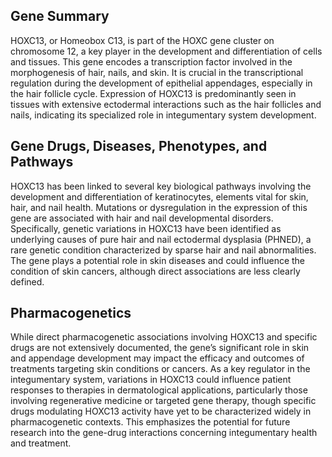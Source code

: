 ## Gene Summary
HOXC13, or Homeobox C13, is part of the HOXC gene cluster on chromosome 12, a key player in the development and differentiation of cells and tissues. This gene encodes a transcription factor involved in the morphogenesis of hair, nails, and skin. It is crucial in the transcriptional regulation during the development of epithelial appendages, especially in the hair follicle cycle. Expression of HOXC13 is predominantly seen in tissues with extensive ectodermal interactions such as the hair follicles and nails, indicating its specialized role in integumentary system development.

## Gene Drugs, Diseases, Phenotypes, and Pathways
HOXC13 has been linked to several key biological pathways involving the development and differentiation of keratinocytes, elements vital for skin, hair, and nail health. Mutations or dysregulation in the expression of this gene are associated with hair and nail developmental disorders. Specifically, genetic variations in HOXC13 have been identified as underlying causes of pure hair and nail ectodermal dysplasia (PHNED), a rare genetic condition characterized by sparse hair and nail abnormalities. The gene plays a potential role in skin diseases and could influence the condition of skin cancers, although direct associations are less clearly defined.

## Pharmacogenetics
While direct pharmacogenetic associations involving HOXC13 and specific drugs are not extensively documented, the gene’s significant role in skin and appendage development may impact the efficacy and outcomes of treatments targeting skin conditions or cancers. As a key regulator in the integumentary system, variations in HOXC13 could influence patient responses to therapies in dermatological applications, particularly those involving regenerative medicine or targeted gene therapy, though specific drugs modulating HOXC13 activity have yet to be characterized widely in pharmacogenetic contexts. This emphasizes the potential for future research into the gene-drug interactions concerning integumentary health and treatment.